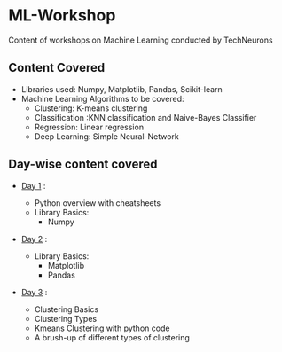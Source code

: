 # ML-Workshop

Content of workshops on Machine Learning conducted by TechNeurons

## Content Covered

* Libraries used: Numpy, Matplotlib, Pandas, Scikit-learn
* Machine Learning Algorithms to be covered:
  * Clustering: K-means clustering
  * Classification :KNN classification and Naive-Bayes Classifier
  * Regression: Linear regression
  * Deep Learning: Simple Neural-Network
  
## Day-wise content covered
  
* [Day 1](https://github.com/TechNeurons/ML-Workshop/tree/Day-1) :
  * Python overview with cheatsheets
  * Library Basics:
    * Numpy

* [Day 2](https://github.com/TechNeurons/ML-Workshop/tree/Day-2) :
  * Library Basics:
    * Matplotlib
    * Pandas

* [Day 3](https://github.com/TechNeurons/ML-Workshop/tree/Day-3) :
  * Clustering Basics
  * Clustering Types
  * Kmeans Clustering with python code
  * A brush-up of different types of clustering
